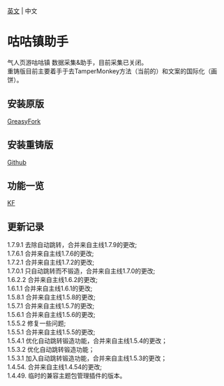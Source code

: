 [英文](README.md) | 中文  
# 咕咕镇助手
气人页游咕咕镇 数据采集&助手，目前采集已关闭。   
重铸版目前主要着手于去TamperMonkey方法（当前的）和文案的国际化（画饼）。

## 安装原版  
[GreasyFork](https://greasyfork.org/scripts/445173)

## 安装重铸版    
[Github](https://github.com/HazukiKaguya/GuguTownDAQ_Reforged/raw/main/GuguTownDAQ_Reforged.user.js)

## 功能一览
[KF](https://kf.miaola.work/read.php?tid=913532&sf=9ac)

## 更新记录
1.7.9.1 去除自动跳转，合并来自主线1.7.9的更改;   
1.7.6.1 合并来自主线1.7.6的更改;   
1.7.2.1 合并来自主线1.7.2的更改;   
1.7.0.1 只自动跳转而不锻造，合并来自主线1.7.0的更改;   
1.6.2.2 合并来自主线1.6.2的更改;   
1.6.1.1 合并来自主线1.6.1的更改;   
1.5.8.1 合并来自主线1.5.8的更改;     
1.5.7.1 合并来自主线1.5.7的更改;     
1.5.6.1 合并来自主线1.5.6的更改;     
1.5.5.2 修复一些问题;   
1.5.5.1 合并来自主线1.5.5的更改;   
1.5.4.1 优化自动跳转锻造功能，合并来自主线1.5.4的更改；   
1.5.3.2 优化自动跳转锻造功能；   
1.5.3.1 加入自动跳转锻造功能，合并来自主线1.5.3的更改；    
1.4.54. 合并来自主线1.4.54的更改;    
1.4.49. 临时的兼容主题包管理插件的版本。
